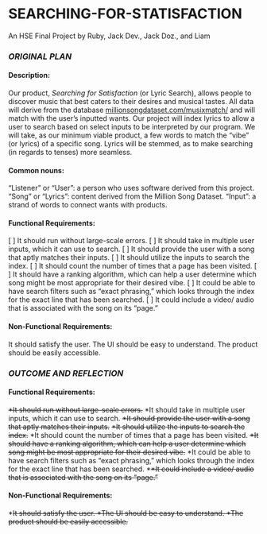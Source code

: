 # SEARCHING-FOR-STATISFACTION
An HSE Final Project by Ruby, Jack Dev., Jack Doz., and Liam

### **_ORIGINAL PLAN_**

#### **Description:**

Our product, _Searching for Satisfaction_ (or Lyric Search), allows people to discover music that best caters to their desires and musical tastes. All data will derive from the database [millionsongdataset.com/musixmatch/](url) and will match with the user’s inputted wants. Our project will index lyrics to allow a user to search based on select inputs to be interpreted by our program. We will take, as our minimum viable product, a few words to match the “vibe” (or lyrics) of a specific song. Lyrics will be stemmed, as to make searching (in regards to tenses) more seamless. 


#### **Common nouns:**

“Listener” or “User”: a person who uses software derived from this project. 
“Song” or “Lyrics”: content derived from the Million Song Dataset. 
“Input”: a strand of words to connect wants with products.


#### **Functional Requirements:**
[ ] It should run without large-scale errors. 
[ ] It should take in multiple user inputs, which it can use to search. 
[ ] It should provide the user with a song that aptly matches their inputs. 
[ ] It should utilize the inputs to search the index. 
[ ] It should count the number of times that a page has been visited. 
[ ] It should have a ranking algorithm, which can help a user determine which song might be most appropriate for their desired vibe. 
[ ] It could be able to have search filters such as “exact phrasing,” which looks through the index for the exact line that has been searched. 
[ ] It could include a video/ audio that is associated with the song on its “page.”

#### **Non-Functional Requirements:**

It should satisfy the user. 
The UI should be easy to understand. 
The product should be easily accessible. 


### **_OUTCOME AND REFLECTION_**

#### **Functional Requirements:**

~~*It should run without large-scale errors.~~
*It should take in multiple user inputs, which it can use to search. 
~~*It should provide the user with a song that aptly matches their inputs.~~
~~*It should utilize the inputs to search the index.~~
*It should count the number of times that a page has been visited. 
~~*It should have a ranking algorithm, which can help a user determine which song might be most appropriate for their desired vibe.~~ 
*It could be able to have search filters such as “exact phrasing,” which looks through the index for the exact line that has been searched. 
*~~*It could include a video/ audio that is associated with the song on its “page.”~~

#### **Non-Functional Requirements:**

*~~It should satisfy the user. 
*The UI should be easy to understand. 
*The product should be easily accessible.~~

